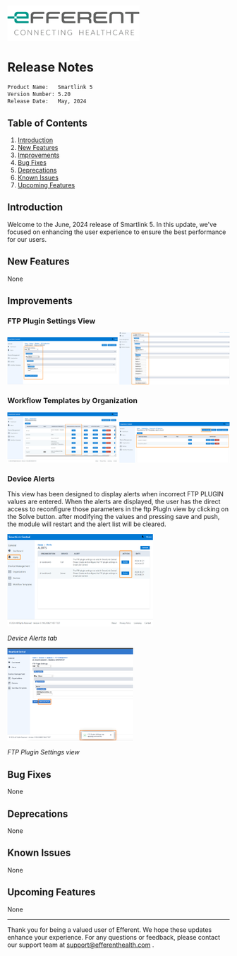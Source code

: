 <img class="logo" width="300" alt="logo" src="../../efferent_logo.png" />

<br/>

# Release Notes

```
Product Name:   Smartlink 5
Version Number: 5.20
Release Date:   May, 2024
```

## Table of Contents

1. [Introduction](#introduction)
2. [New Features](#new-features)
3. [Improvements](#improvements)
4. [Bug Fixes](#bug-fixes)
5. [Deprecations](#deprecations)
6. [Known Issues](#known-issues)
7. [Upcoming Features](#upcoming-features)

## Introduction

Welcome to the June, 2024 release of Smartlink 5. In this update, we've focused on enhancing the user experience to ensure the best performance for our users.

## New Features

None

## Improvements


### FTP Plugin Settings View

<img width=250 src="I1.1.png">

<img width=250 src="I1.2.png">

### Workflow Templates by Organization


<img width=250 src="I3.1.png">

<img width=250 src="I3.2.png">


### Device Alerts

This view has been designed to display alerts when incorrect FTP PLUGIN values are entered. When the alerts are displayed, the user has the direct access to reconfigure those parameters in the ftp PlugIn view by clicking on the Solve button. after modifying the values and pressing save and push, the module will restart and the alert list will be cleared.

<img height=210 src="I2.1.png">

_Device Alerts tab_

<img height=210 src="I2.2.png">

_FTP Plugin Settings view_




## Bug Fixes

None

## Deprecations

None

## Known Issues

None

## Upcoming Features

None


---

Thank you for being a valued user of Efferent. We hope these updates enhance your experience. For any questions or feedback, please contact our support team at support@efferenthealth.com .